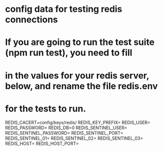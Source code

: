 # config data for testing redis connections
# If you are going to run the test suite (npm run test), you need to fill
# in the values for your redis server, below, and rename the file redis.env 
# for the tests to run.
REDIS_CACERT=config/keys/redis/<your-tls-CA-CERT-pem-file>
REDIS_KEY_PREFIX=
REDIS_USER=
REDIS_PASSWORD=
REDIS_DB=0
REDIS_SENTINEL_USER=
REDIS_SENTINEL_PASSWORD=
REDIS_SENTINEL_PORT=<your-sentinel-port-number>
REDIS_SENTINEL_01=<your-first-sentinel-host>
REDIS_SENTINEL_02=<your-second-sentinel-host>
REDIS_SENTINEL_03=<your-third-sentinel-host>
REDIS_HOST=<your-standalone-redis-host>
REDIS_HOST_PORT=<your-redis-port-number>
